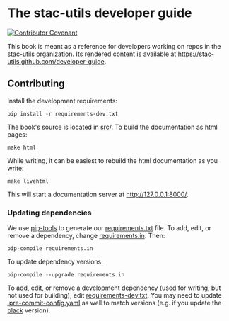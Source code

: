 # The stac-utils developer guide

[![Contributor Covenant](https://img.shields.io/badge/Contributor%20Covenant-2.1-4baaaa.svg?style=for-the-badge)](./CODE_OF_CONDUCT)

This book is meant as a reference for developers working on repos in the [stac-utils organization](https://github.com/stac-utils).
Its rendered content is available at <https://stac-utils.github.com/developer-guide>.

## Contributing

Install the development requirements:

```shell
pip install -r requirements-dev.txt
```

The book's source is located in [src/](./src/).
To build the documentation as html pages:

```shell
make html
```

While writing, it can be easiest to rebuild the html documentation as you write:

```shell
make livehtml
```

This will start a documentation server at <http://127.0.0.1:8000/>.

### Updating dependencies

We use [pip-tools](https://github.com/jazzband/pip-tools) to generate our [requirements.txt](./requirements.txt) file.
To add, edit, or remove a dependency, change [requirements.in](./requirements.in).
Then:

```shell
pip-compile requirements.in
```

To update dependency versions:

```shell
pip-compile --upgrade requirements.in
```

To add, edit, or remove a development dependency (used for writing, but not used for building), edit [requirements-dev.txt](./requirements-dev.txt).
You may need to update [.pre-commit-config.yaml](./.pre-commit-config.yaml) as well to match versions (e.g. if you update the [black](https://github.com/psf/black) version).
